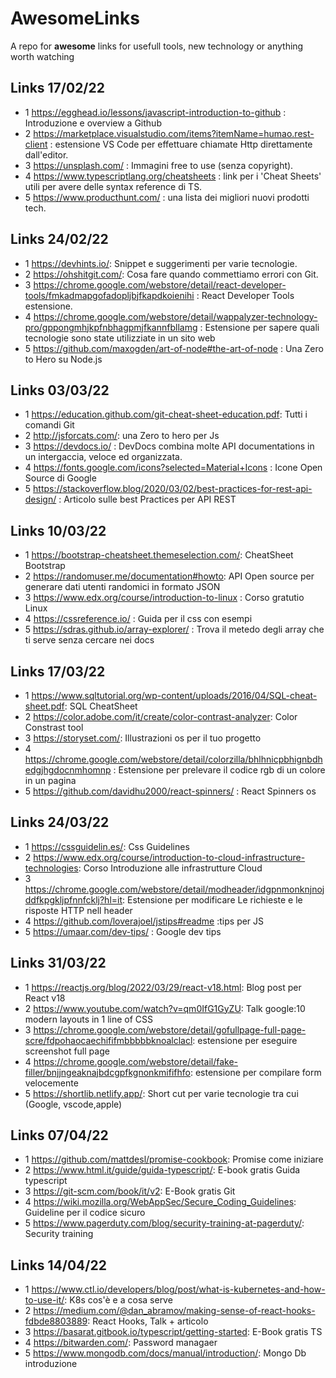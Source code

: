 # AwesomeLinks
A repo for **awesome** links for usefull tools, new technology or anything worth watching 

## Links 17/02/22

* 1 https://egghead.io/lessons/javascript-introduction-to-github : Introduzione e overview a Github
* 2 https://marketplace.visualstudio.com/items?itemName=humao.rest-client : estensione VS Code per effettuare chiamate Http direttamente dall'editor.
* 3 https://unsplash.com/ : Immagini free to use  (senza copyright).
* 4 https://www.typescriptlang.org/cheatsheets : link per i 'Cheat Sheets' utili per avere delle syntax reference di TS. 
* 5 https://www.producthunt.com/ : una lista dei migliori nuovi prodotti tech. 


## Links 24/02/22

* 1 https://devhints.io/: Snippet e suggerimenti per varie tecnologie.
* 2 https://ohshitgit.com/: Cosa fare quando commettiamo errori con Git.
* 3 https://chrome.google.com/webstore/detail/react-developer-tools/fmkadmapgofadopljbjfkapdkoienihi : React Developer Tools estensione.
* 4 https://chrome.google.com/webstore/detail/wappalyzer-technology-pro/gppongmhjkpfnbhagpmjfkannfbllamg :  Estensione per sapere quali tecnologie sono state utilizziate in un         sito web
* 5 https://github.com/maxogden/art-of-node#the-art-of-node : Una Zero to Hero su Node.js

## Links 03/03/22

* 1 https://education.github.com/git-cheat-sheet-education.pdf: Tutti i comandi Git
* 2 http://jsforcats.com/: una Zero to hero per Js 
* 3 https://devdocs.io/ : DevDocs combina molte API documentations in un intergaccia, veloce ed organizzata.
* 4 https://fonts.google.com/icons?selected=Material+Icons :  Icone Open Source di Google 
* 5 https://stackoverflow.blog/2020/03/02/best-practices-for-rest-api-design/ : Articolo sulle best Practices per API REST

## Links 10/03/22

* 1 https://bootstrap-cheatsheet.themeselection.com/: CheatSheet Bootstrap
* 2 https://randomuser.me/documentation#howto: API Open source per generare dati utenti randomici in formato JSON
* 3 https://www.edx.org/course/introduction-to-linux : Corso gratutio Linux
* 4 https://cssreference.io/ : Guida per il css con esempi 
* 5 https://sdras.github.io/array-explorer/ : Trova il metedo degli array che ti serve senza  cercare nei docs 

## Links 17/03/22

* 1 https://www.sqltutorial.org/wp-content/uploads/2016/04/SQL-cheat-sheet.pdf: SQL CheatSheet
* 2 https://color.adobe.com/it/create/color-contrast-analyzer: Color Constrast tool
* 3 https://storyset.com/: Illustrazioni os per il tuo progetto
* 4 https://chrome.google.com/webstore/detail/colorzilla/bhlhnicpbhignbdhedgjhgdocnmhomnp : Estensione per prelevare il codice rgb di un colore in un pagina
* 5 https://github.com/davidhu2000/react-spinners/ : React Spinners os


## Links 24/03/22

* 1 https://cssguidelin.es/: Css Guidelines 
* 2 https://www.edx.org/course/introduction-to-cloud-infrastructure-technologies:  Corso Introduzione alle infrastrutture Cloud 
* 3 https://chrome.google.com/webstore/detail/modheader/idgpnmonknjnojddfkpgkljpfnnfcklj?hl=it: Estensione per modificare Le richieste e le risposte HTTP nell header
* 4 https://github.com/loverajoel/jstips#readme :tips per JS
* 5 https://umaar.com/dev-tips/ : Google dev tips

## Links 31/03/22

*  1 https://reactjs.org/blog/2022/03/29/react-v18.html: Blog post per React  v18
*  2 https://www.youtube.com/watch?v=qm0IfG1GyZU:  Talk google:10 modern layouts in 1 line of CSS 
*  3  https://chrome.google.com/webstore/detail/gofullpage-full-page-scre/fdpohaocaechififmbbbbbknoalclacl: estensione per eseguire screenshot full page
*  4 https://chrome.google.com/webstore/detail/fake-filler/bnjjngeaknajbdcgpfkgnonkmififhfo: estensione per compilare form velocemente
*  5 https://shortlib.netlify.app/: Short cut per varie tecnologie tra cui (Google, vscode,apple)


## Links 07/04/22

*  1 https://github.com/mattdesl/promise-cookbook: Promise come iniziare 
*  2 https://www.html.it/guide/guida-typescript/: E-book gratis Guida typescript
*  3 https://git-scm.com/book/it/v2: E-Book gratis Git
*  4 https://wiki.mozilla.org/WebAppSec/Secure_Coding_Guidelines: Guideline per il codice sicuro
*  5 https://www.pagerduty.com/blog/security-training-at-pagerduty/: Security training 

## Links 14/04/22

*  1 https://www.ctl.io/developers/blog/post/what-is-kubernetes-and-how-to-use-it/: K8s cos'è e a cosa serve
*  2 https://medium.com/@dan_abramov/making-sense-of-react-hooks-fdbde8803889: React Hooks, Talk + articolo
*  3 https://basarat.gitbook.io/typescript/getting-started: E-Book gratis TS
*  4 https://bitwarden.com/: Password managaer 
*  5 https://www.mongodb.com/docs/manual/introduction/: Mongo Db introduzione

